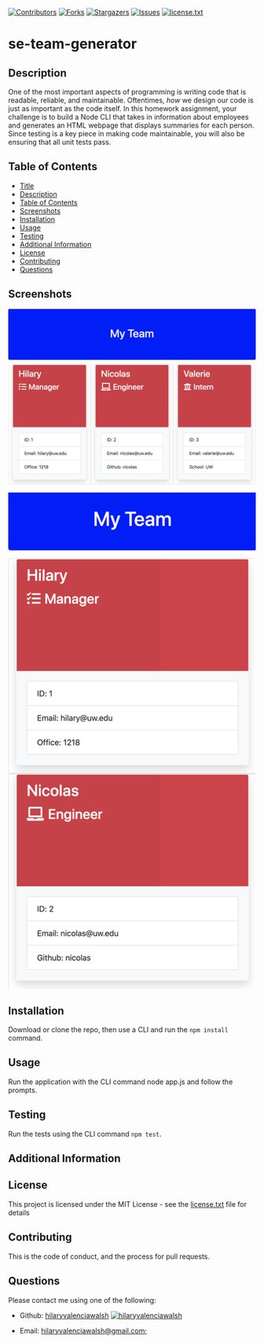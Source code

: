 [contributors-shield]: https://img.shields.io/github/contributors/hilaryvalenciawalsh/se-team-generator.svg?style=flat-square
[contributors-url]: https://github.com/hilaryvalenciawalsh/se-team-generator/graphs/contributors
[forks-shield]: https://img.shields.io/github/forks/hilaryvalenciawalsh/se-team-generator.svg?style=flat-square
[forks-url]: https://github.com/hilaryvalenciawalsh/se-team-generator/network/members
[stars-shield]: https://img.shields.io/github/stars/hilaryvalenciawalsh/se-team-generator.svg?style=flat-square
[stars-url]: https://github.com/hilaryvalenciawalsh/se-team-generator/stargazers
[issues-shield]: https://img.shields.io/github/issues/hilaryvalenciawalsh/se-team-generator.svg?style=flat-square
[issues-url]: https://github.com/hilaryvalenciawalsh/se-team-generator/issues
[license-shield]: https://img.shields.io/github/license/hilaryvalenciawalsh/se-team-generator.svg?style=flat-square
[license-url]: https://github.com/hilaryvalenciawalsh/se-team-generator/blob/master/license.txt
[![Contributors][contributors-shield]][contributors-url] [![Forks][forks-shield]][forks-url] [![Stargazers][stars-shield]][stars-url] [![Issues][issues-shield]][issues-url] [![license.txt][license-shield]][license-url]
# se-team-generator

## Description
One of the most important aspects of programming is writing code that is readable, reliable, and maintainable. Oftentimes, *how* we design our code is just as important as the code itself. In this homework assignment, your challenge is to build a Node CLI that takes in information about employees and generates an HTML webpage that displays summaries for each person. Since testing is a key piece in making code maintainable, you will also be ensuring that all unit tests pass.

## Table of Contents
- [Title](#title)
- [Description](#description)
- [Table of Contents](#table-of-contents)
- [Screenshots](#screenshots)
- [Installation](#installation)
- [Usage](#usage)
- [Testing](#testing)
- [Additional Information](#additional-information)
- [License](#license)
- [Contributing](#contributing)
- [Questions](#questions)

## Screenshots
<img src="./assets/img1.png" alt="se-team-generator"/>
<img src="./assets/img2.png" alt="se-team-generator"/>

## Installation
Download or clone the repo, then use a CLI and run the `npm install` command.

## Usage
Run the application with the CLI command node app.js and follow the prompts.

## Testing
Run the tests using the CLI command `npm test`.

## Additional Information


## License
This project is licensed under the MIT License - see the [license.txt](https://github.com/hilaryvalenciawalsh/se-team-generator/blob/master/license.txt) file for details

## Contributing
This is the code of conduct, and the process for pull requests.

## Questions
Please contact me using one of the following:

- Github: [hilaryvalenciawalsh](https://gist.github.com/hilaryvalenciawalsh)  [<img src="https://avatars1.githubusercontent.com/u/67081309?v=4" height="50" width="50" alt="hilaryvalenciawalsh"/>](https://gist.github.com/hilaryvalenciawalsh) 

- Email: hilaryvalenciawalsh@gmail.com;